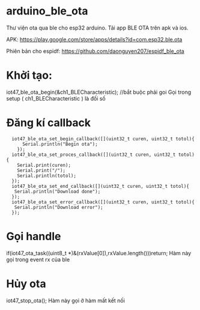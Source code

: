 # arduino_ble_ota
Thư viện ota qua ble cho esp32 arduino. Tải app BLE OTA trên apk và ios.

APK: https://play.google.com/store/apps/details?id=com.esp32.ble.ota

Phiên bản cho espidf: https://github.com/daonguyen207/espidf_ble_ota

# Khởi tạo:
iot47_ble_ota_begin(&ch1_BLECharacteristic); //bắt buộc phải goi
Gọi trong setup ( ch1_BLECharacteristic ) là đối số

# Đăng kí callback
```
  iot47_ble_ota_set_begin_callback([](uint32_t curen, uint32_t totol){
      Serial.println("Begin ota");
    });
  iot47_ble_ota_set_proces_callback([](uint32_t curen, uint32_t totol){
    Serial.print(curen);
    Serial.print("/");
    Serial.println(totol);
  });
  iot47_ble_ota_set_end_callback([](uint32_t curen, uint32_t totol){
   Serial.println("Download done");
  });
  iot47_ble_ota_set_error_callback([](uint32_t curen, uint32_t totol){
   Serial.println("Download error");
  });
```

# Gọi handle
if(iot47_ota_task((uint8_t *)&(rxValue[0]),rxValue.length()))return;
Hàm này gọi trong event rx của ble

# Hủy ota
iot47_stop_ota();
Hàm này gọi ở hàm mất kết nối


